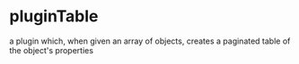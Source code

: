 # pluginTable
a plugin which, when given an array of objects, creates a paginated table of the object's properties
